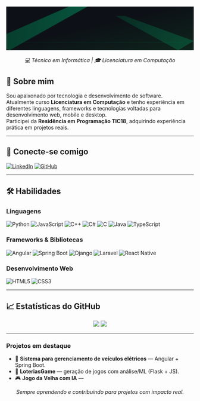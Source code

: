 <p align="center">
  <img src="./everlan-hero-ifba.svg" alt="Everlan Santos — Dev & Educator banner" />
</p>

<p align="center">
  <em>💻 Técnico em Informática | 🎓 Licenciatura em Computação</em>
</p>

## 🚀 Sobre mim
Sou apaixonado por tecnologia e desenvolvimento de software.  
Atualmente curso **Licenciatura em Computação** e tenho experiência em diferentes linguagens, frameworks e tecnologias voltadas para desenvolvimento web, mobile e desktop.  
Participei da **Residência em Programação TIC18**, adquirindo experiência prática em projetos reais.

---

## 🔗 Conecte-se comigo
[![LinkedIn](https://img.shields.io/badge/LinkedIn-0077B5?style=for-the-badge&logo=linkedin&logoColor=white)](https://www.linkedin.com/in/everlandev)
[![GitHub](https://img.shields.io/badge/GitHub-000?style=for-the-badge&logo=github&logoColor=white)](https://github.com/snugbX)

---

## 🛠️ Habilidades

### Linguagens
![Python](https://img.shields.io/badge/Python-3776AB?style=flat-square&logo=python&logoColor=white)
![JavaScript](https://img.shields.io/badge/JavaScript-F7DF1E?style=flat-square&logo=javascript&logoColor=black)
![C++](https://img.shields.io/badge/C++-00599C?style=flat-square&logo=cplusplus&logoColor=white)
![C#](https://img.shields.io/badge/C%23-239120?style=flat-square&logo=c-sharp&logoColor=white)
![C](https://img.shields.io/badge/C-00599C?style=flat-square&logo=c&logoColor=white)
![Java](https://img.shields.io/badge/Java-007396?style=flat-square&logo=java&logoColor=white)
![TypeScript](https://img.shields.io/badge/TypeScript-3178C6?style=flat-square&logo=typescript&logoColor=white)

### Frameworks & Bibliotecas
![Angular](https://img.shields.io/badge/Angular-DD0031?style=flat-square&logo=angular&logoColor=white)
![Spring Boot](https://img.shields.io/badge/Spring_Boot-6DB33F?style=flat-square&logo=springboot&logoColor=white)
![Django](https://img.shields.io/badge/Django-092E20?style=flat-square&logo=django&logoColor=white)
![Laravel](https://img.shields.io/badge/Laravel-FF2D20?style=flat-square&logo=laravel&logoColor=white)
![React Native](https://img.shields.io/badge/React_Native-20232A?style=flat-square&logo=react&logoColor=61DAFB)

### Desenvolvimento Web
![HTML5](https://img.shields.io/badge/HTML5-E34F26?style=flat-square&logo=html5&logoColor=white)
![CSS3](https://img.shields.io/badge/CSS3-1572B6?style=flat-square&logo=css3&logoColor=white)

---

## 📈 Estatísticas do GitHub
<div align="center">
  <img height="180em" src="https://github-readme-stats.vercel.app/api?username=snugbX&show_icons=true&theme=tokyonight&hide_border=true&count_private=true"/>
  <img height="180em" src="https://github-readme-stats.vercel.app/api/top-langs/?username=snugbX&layout=compact&theme=tokyonight&hide_border=true"/>
</div>

---

### Projetos em destaque
- 🚗 **Sistema para gerenciamento de veículos elétricos** — Angular + Spring Boot.  
- 🎲 **LoteriasGame** — geração de jogos com análise/ML (Flask + JS).  
- 🎮 **Jogo da Velha com IA** — 

<p align="center"><i>Sempre aprendendo e contribuindo para projetos com impacto real.</i></p>
